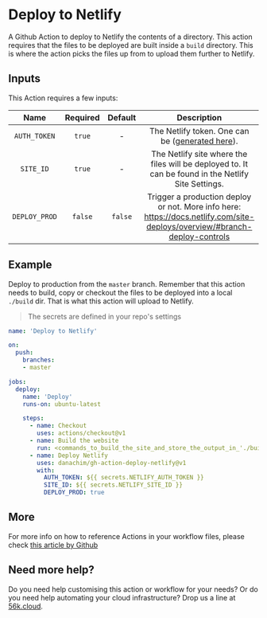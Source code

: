 # Deploy to Netlify

A Github Action to deploy to Netlify the contents of a directory. This action
requires that the files to be deployed are built inside a `build` directory.
This is where the action picks the files up from to upload them further to Netlify.

## Inputs

This Action requires a few inputs:

| Name | Required | Default | Description |
|:----:|:--------:|:-------:|:-----------:|
| `AUTH_TOKEN` | `true` | - | The Netlify token. One can be ([generated here](https://app.netlify.com/user/applications#personal-access-tokens)). |
| `SITE_ID` | `true` | - | The Netlify site where the files will be deployed to. It can be found in the Netlify Site Settings. |
| `DEPLOY_PROD` | `false` | `false` | Trigger a production deploy or not. More info here: https://docs.netlify.com/site-deploys/overview/#branch-deploy-controls |

## Example

Deploy to production from the `master` branch. Remember that this action needs
to build, copy or checkout the files to be deployed into a local `./build` dir.
That is what this action will upload to Netlify.

> The secrets are defined in your repo's settings

```yml
name: 'Deploy to Netlify'

on:
  push:
    branches:
    - master

jobs:
  deploy:
    name: 'Deploy'
    runs-on: ubuntu-latest

    steps:
      - name: Checkout
        uses: actions/checkout@v1
      - name: Build the website
        run: <commands_to_build_the_site_and_store_the_output_in_'./build'>
      - name: Deploy Netlify
        uses: danachim/gh-action-deploy-netlify@v1
        with:
          AUTH_TOKEN: ${{ secrets.NETLIFY_AUTH_TOKEN }}
          SITE_ID: ${{ secrets.NETLIFY_SITE_ID }}
          DEPLOY_PROD: true
```

## More
For more info on how to reference Actions in your workflow files, please check [this article by Github](https://help.github.com/en/actions/automating-your-workflow-with-github-actions/configuring-a-workflow)

## Need more help?
Do you need help customising this action or workflow for your needs? Or do you need help automating your cloud infrastructure? Drop us a line at [56k.cloud](https://56k.cloud).
